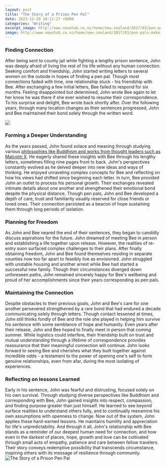 ```yaml
---
layout: post
title: "The Story of a Prison Pen Pal"
date: 2023-12-20 18:11:27 +0000
categories: "Writing"
excerpt_image: http://www.newshub.co.nz/home/new-zealand/2017/03/pen-pals-make-prisoners-days-a-million-times-better/_jcr_content/par/video/image.dynimg.1280.q75.jpg/v1489188864353/prison-penpal-1120-2.jpg
image: http://www.newshub.co.nz/home/new-zealand/2017/03/pen-pals-make-prisoners-days-a-million-times-better/_jcr_content/par/video/image.dynimg.1280.q75.jpg/v1489188864353/prison-penpal-1120-2.jpg
---
```


### Finding Connection
After being sent to county jail while fighting a lengthy prison sentence, John was deeply afraid of living the rest of his life without any human connection. Seeking comfort and friendship, John started writing letters to several women on the outside in hopes of finding a pen pal. Though most connections faded with time, one relationship stuck - his friendship with Bee.
After exchanging a few initial letters, Bee failed to respond for six months. Feeling disappointed but determined, John wrote Bee again to let her know he was there if she ever wished to resume their correspondence. To his surprise and delight, Bee wrote back shortly after. Over the following years, through many location changes as their sentences progressed, John and Bee maintained their bond solely through the written word. 

![](http://prisoninmatepenpal.com/inmate-images/heather-dison-inmate-penpal-081511-1206-large.jpg)
### Forming a Deeper Understanding
As the years passed, John found solace and meaning through studying various [philosophies like Buddhism and works from thought leaders such as Malcolm X](https://store.fi.io.vn/collection/french-bulldog). He eagerly shared these insights with Bee through his lengthy letters, sometimes filling nine pages front to back. John's perspectives constantly evolved as he delved deeper into new ideas and ways of thinking. He enjoyed unraveling complex concepts for Bee and reflecting on how his views had shifted since beginning each letter.
In turn, Bee provided John an outlet to process his personal growth. Their exchanges revealed intimate details about one another and strengthened their emotional bond despite the physical distance. Though pen pals, John and Bee developed a depth of care, trust and familiarity usually reserved for close friends or loved ones. Their connection persisted as a beacon of hope sustaining them through long periods of isolation.
### Planning for Freedom  
As John and Bee neared the end of their sentences, they began to candidly discuss aspirations for the future. John dreamed of meeting Bee in person and establishing a life together upon release. However, the realities of re-entry soon surfaced complex challenges to their plans. 
After finally obtaining freedom, John and Bee found themselves residing in separate counties now too far apart to feasibly live as envisioned. John struggled with unstable housing and another arrest while Bee had started a successful new family. Though their circumstances diverged down unforeseen paths, John remained sincerely happy for Bee's wellbeing and proud of her accomplishments since their years corresponding as pen pals.
### Maintaining the Connection
Despite obstacles to their previous goals, John and Bee's care for one another persevered strengthened by a rare bond that had endured a decade communicating solely through letters. Though contact lessened at times, John still thinks fondly of Bee and the role she played in helping him survive his sentence with some semblance of hope and humanity. 
Even years after their release, John and Bee hoped to finally meet in person that coming summer. While logistics could interfere, their friendship built on trust and mutual understanding through a lifetime of correspondence provides reassurance that their meaningful connection will continue. John looks forward to seeing Bee and cherishes what they built together against incredible odds - a testament to the power of opening one's self to form genuine relationships, even from afar, during the most isolating of experiences.
### Reflecting on lessons Learned 
Early in his sentence, John was fearful and distrusting, focused solely on his own survival. Through studying diverse perspectives like Buddhism and corresponding with Bee, John gained insights into respect, compassion, and finding purpose greater than just himself.
He learned to see beyond surface realities to understand others fully, and to continually reexamine his own assumptions with openness to change. 
Now out of the system, John applies these hard-earned lessons. He maintains humility and appreciation for life's unpredictability. And through it all, John's relationship with Bee stands as a reminder of our deepest human need for connection, and how even in the darkest of places, hope, growth and love can be cultivated through small acts of empathy, patience and care between fellow travelers. Their story conveys redemptive possibility that transcends circumstance, inspiring others with its message of resilience through community.
![The Story of a Prison Pen Pal](http://www.newshub.co.nz/home/new-zealand/2017/03/pen-pals-make-prisoners-days-a-million-times-better/_jcr_content/par/video/image.dynimg.1280.q75.jpg/v1489188864353/prison-penpal-1120-2.jpg)